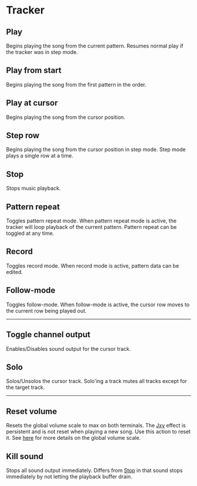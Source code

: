 
# Tracker

## Play

Begins playing the song from the current pattern. Resumes normal play if the
tracker was in step mode.

## Play from start

Begins playing the song from the first pattern in the order.

## Play at cursor

Begins playing the song from the cursor position.

## Step row

Begins playing the song from the cursor position in step mode. Step mode plays
a single row at a time.

## Stop

Stops music playback.

## Pattern repeat

Toggles pattern repeat mode. When pattern repeat mode is active, the tracker
will loop playback of the current pattern. Pattern repeat can be toggled at
any time.

## Record

Toggles record mode. When record mode is active, pattern data can be edited.

## Follow-mode

Toggles follow-mode. When follow-mode is active, the cursor row moves to the
current row being played out.

---

## Toggle channel output

Enables/Disables sound output for the cursor track.

## Solo

Solos/Unsolos the cursor track. Solo'ing a track mutes all tracks except for
the target track. 

---

## Reset volume

Resets the global volume scale to max on both terminals. The
[Jxy](../../tracker/effect-list.md#jxy-set-global-volume) effect is persistent
and is not reset when playing a new song. Use this action to reset it. See
[here](../../hardware/volume-control.md) for more details on the global volume
scale.

## Kill sound

Stops all sound output immediately. Differs from [Stop](#stop) in that sound
stops immediately by not letting the playback buffer drain.
